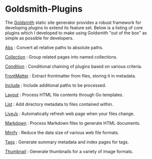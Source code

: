 # Goldsmith-Plugins #

The [Goldsmith](https://foosoft.net/projects/goldsmith) static site generator provides a robust framework for developing plugins to extend
its feature set. Below is a listing of core plugins which I developed to make using Goldsmith "out of the box" as simple
as possible for developers.

[Abs](https://foosoft.net/projects/goldsmith-plugins/abs)
:   Convert all relative paths to absolute paths.

[Collection](https://foosoft.net/projects/goldsmith-plugins/collection)
:   Group related pages into named collections.

[Condition](https://foosoft.net/projects/goldsmith-plugins/condition)
:   Conditional chaining of plugins based on various criteria.

[FrontMatter](https://foosoft.net/projects/goldsmith-plugins/frontmatter)
:   Extract frontmatter from files, storing it in metadata.

[Include](https://foosoft.net/projects/goldsmith-plugins/include)
:   Include additional paths to be processed.

[Layout](https://foosoft.net/projects/goldsmith-plugins/layout)
:   Process HTML file contents through Go templates.

[List](https://foosoft.net/projects/goldsmith-plugins/list)
:   Add directory metadata to files contained within.

[LiveJs](https://foosoft.net/projects/goldsmith-plugins/livejs)
:   Automatically refresh web page when your files change.

[Markdown](https://foosoft.net/projects/goldsmith-plugins/markdown)
:   Process Markdown files to generate HTML documents.

[Minify](https://foosoft.net/projects/goldsmith-plugins/minify)
:   Reduce the data size of various web file formats.

[Tags](https://foosoft.net/projects/goldsmith-plugins/tags)
:   Generate summary metadata and index pages for tags.

[Thumbnail](https://foosoft.net/projects/goldsmith-plugins/thumbnail)
:   Generate thumbnails for a variety of image formats.
